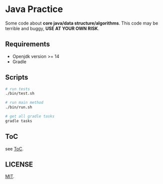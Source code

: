 # Java Practice

Some code about **core java/data structure/algorithms**. This code may be terrible and buggy, **USE AT YOUR OWN RISK**.

## Requirements

+ Openjdk version >= 14
+ Gradle

## Scripts

```bash
# run tests
./bin/test.sh

# run main method
./bin/run.sh

# get all gradle tasks
gradle tasks
```

## ToC

see [ToC](toc.md).

## LICENSE

[MIT](LICENSE).
